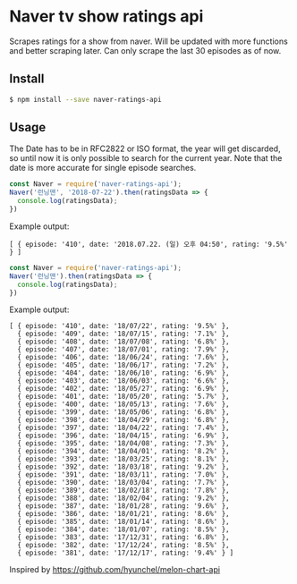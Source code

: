 # Naver tv show ratings api

Scrapes ratings for a show from naver. Will be updated with more functions and better scraping later. Can only scrape the last 30 episodes as of now.

## Install

```bash
$ npm install --save naver-ratings-api
```

## Usage

The Date has to be in RFC2822 or ISO format, the year will get discarded, so until now it is only possible to search for the current year. Note that the date is more accurate for single episode searches.

```js
const Naver = require('naver-ratings-api');
Naver('런닝맨', '2018-07-22').then(ratingsData => {
  console.log(ratingsData);
})
```

Example output:

```
[ { episode: '410', date: '2018.07.22. (일) 오후 04:50', rating: '9.5%' } ]
```


```js
const Naver = require('naver-ratings-api');
Naver('런닝맨').then(ratingsData => {
  console.log(ratingsData);
})
```

Example output:

```
[ { episode: '410', date: '18/07/22', rating: '9.5%' },
  { episode: '409', date: '18/07/15', rating: '7.1%' },
  { episode: '408', date: '18/07/08', rating: '6.8%' },
  { episode: '407', date: '18/07/01', rating: '7.9%' },
  { episode: '406', date: '18/06/24', rating: '7.6%' },
  { episode: '405', date: '18/06/17', rating: '7.2%' },
  { episode: '404', date: '18/06/10', rating: '6.9%' },
  { episode: '403', date: '18/06/03', rating: '6.6%' },
  { episode: '402', date: '18/05/27', rating: '6.9%' },
  { episode: '401', date: '18/05/20', rating: '5.7%' },
  { episode: '400', date: '18/05/13', rating: '7.6%' },
  { episode: '399', date: '18/05/06', rating: '6.8%' },
  { episode: '398', date: '18/04/29', rating: '6.8%' },
  { episode: '397', date: '18/04/22', rating: '7.4%' },
  { episode: '396', date: '18/04/15', rating: '6.9%' },
  { episode: '395', date: '18/04/08', rating: '7.3%' },
  { episode: '394', date: '18/04/01', rating: '8.2%' },
  { episode: '393', date: '18/03/25', rating: '8.1%' },
  { episode: '392', date: '18/03/18', rating: '9.2%' },
  { episode: '391', date: '18/03/11', rating: '7.0%' },
  { episode: '390', date: '18/03/04', rating: '7.7%' },
  { episode: '389', date: '18/02/18', rating: '7.8%' },
  { episode: '388', date: '18/02/04', rating: '9.2%' },
  { episode: '387', date: '18/01/28', rating: '9.6%' },
  { episode: '386', date: '18/01/21', rating: '8.6%' },
  { episode: '385', date: '18/01/14', rating: '8.6%' },
  { episode: '384', date: '18/01/07', rating: '8.5%' },
  { episode: '383', date: '17/12/31', rating: '6.8%' },
  { episode: '382', date: '17/12/24', rating: '8.5%' },
  { episode: '381', date: '17/12/17', rating: '9.4%' } ]
```

Inspired by https://github.com/hyunchel/melon-chart-api
